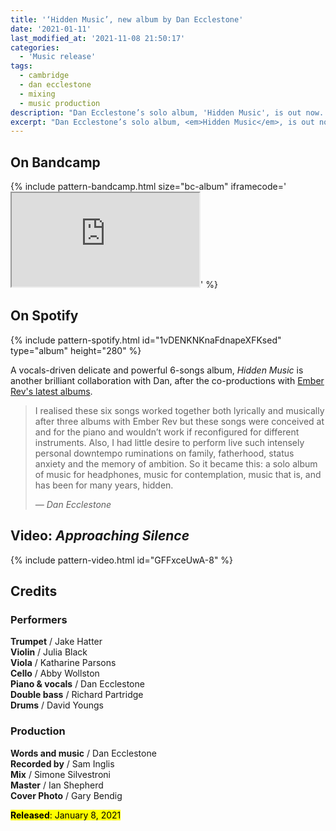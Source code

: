 ```yaml
---
title: '‘Hidden Music’, new album by Dan Ecclestone'
date: '2021-01-11'
last_modified_at: '2021-11-08 21:50:17'
categories:
  - 'Music release'
tags:
  - cambridge
  - dan ecclestone
  - mixing
  - music production
description: "Dan Ecclestone’s solo album, 'Hidden Music', is out now. Recorded by Sam Inglis, mixed by Minutes to Midnight, mastered by Ian Shepherd."
excerpt: "Dan Ecclestone’s solo album, <em>Hidden Music</em>, is out now. Recorded by Sam Inglis, mixed by Minutes to Midnight, mastered by Ian Shepherd."
---
```

## On Bandcamp

{% include pattern-bandcamp.html size="bc-album" iframecode='<iframe src="https://bandcamp.com/EmbeddedPlayer/album=3656047790/size=large/bgcol=ffffff/linkcol=e99708/artwork=small/transparent=true/" seamless=""><a href="https://danecclestone.bandcamp.com/album/hidden-music">Hidden Music by Dan Ecclestone</a></iframe>' %}

## On Spotify

{% include pattern-spotify.html id="1vDENKNKnaFdnapeXFKsed" type="album" height="280" %}

A vocals-driven delicate and powerful 6-songs album, _Hidden Music_ is another brilliant collaboration with Dan, after the co-productions with [Ember Rev's latest albums](/blog/ember-rev-premonition-and-ruin/).

> I realised these six songs worked together both lyrically and musically after three albums with Ember Rev but these songs were conceived at and for the piano and wouldn’t work if reconfigured for different instruments. Also, I had little desire to perform live such intensely personal downtempo ruminations on family, fatherhood, status anxiety and the memory of ambition. So it became this: a solo album of music for headphones, music for contemplation, music that is, and has been for many years, hidden.
> 
> <cite>— Dan Ecclestone</cite>

## Video: _Approaching Silence_

{% include pattern-video.html id="GFFxceUwA-8" %}

## Credits

### Performers

**Trumpet** / Jake Hatter  
**Violin** / Julia Black  
**Viola** / Katharine Parsons  
**Cello** / Abby Wollston  
**Piano & vocals** / Dan Ecclestone  
**Double bass** / Richard Partridge  
**Drums** / David Youngs  

### Production

**Words and music** / Dan Ecclestone  
**Recorded by** / Sam Inglis  
**Mix** / Simone Silvestroni    
**Master** / Ian Shepherd  
**Cover Photo** / Gary Bendig

<p class="detached"><mark class="m2m-highlight small"><strong>Released</strong>: January 8, 2021</mark></p>